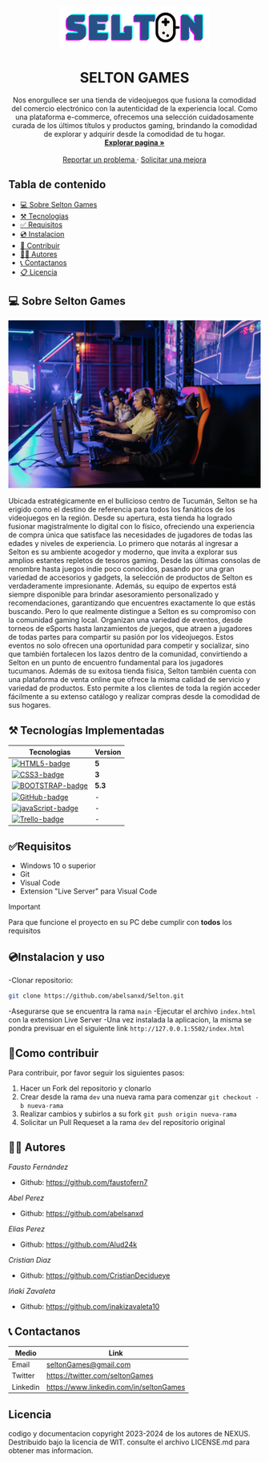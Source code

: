 <!-- Readme -->
<div align= "center">
    <a href='https://selton89i.netlify.app/'>
    <img src='./img/Selton4_.png' alt='selton logo' width='300' />
    </a>
    <h1>SELTON GAMES</h1>
    <p>
     Nos enorgullece ser una tienda de videojuegos que fusiona la comodidad del comercio electrónico con la autenticidad de la experiencia local. Como una plataforma e-commerce, ofrecemos una selección cuidadosamente curada de los últimos títulos y productos gaming, brindando la comodidad de explorar y adquirir desde la comodidad de tu hogar.
    <br>
    <a href='https://selton89i.netlify.app/'>
    <strong>Explorar pagina » </strong>
    </a>
    <br>
    <br>
    <a href='https://selton89i.netlify.app/'>
    Reportar un problema
    </a>
    ·
    <a href='https://selton89i.netlify.app/'>
    Solicitar una mejora
    </a>
    </p>
</div>

## Tabla de contenido

- [💻 Sobre Selton Games](#💻-sobre-selton-games)
- [⚒️ Tecnologias](#⚒️-tecnologías-implementadas)
- [✅ Requisitos](#✅requisitos)
- [💿 Instalacion](#💿instalacion-y-uso)
- [🤝 Contribuir](#🤝como-contribuir)
- [👩‍💻 Autores](#👩‍💻-autores)
- [📞 Contactanos](#📞-contactanos)
- [📋 Licencia](#licencia)

## 💻 Sobre Selton Games
<img src="./img/nuestroLocal.jpg" />

Ubicada estratégicamente en el bullicioso centro de Tucumán, Selton se ha erigido como el destino de referencia para todos los fanáticos de los videojuegos en la región. Desde su apertura, esta tienda ha logrado fusionar magistralmente lo digital con lo físico, ofreciendo una experiencia de compra única que satisface las necesidades de jugadores de todas las edades y niveles de experiencia. Lo primero que notarás al ingresar a Selton es su ambiente acogedor y moderno, que invita a explorar sus amplios estantes repletos de tesoros gaming. Desde las últimas consolas de renombre hasta juegos indie poco conocidos, pasando por una gran variedad de accesorios y gadgets, la selección de productos de Selton es verdaderamente impresionante. Además, su equipo de expertos está siempre disponible para brindar asesoramiento personalizado y recomendaciones, garantizando que encuentres exactamente lo que estás buscando. Pero lo que realmente distingue a Selton es su compromiso con la comunidad gaming local. Organizan una variedad de eventos, desde torneos de eSports hasta lanzamientos de juegos, que atraen a jugadores de todas partes para compartir su pasión por los videojuegos. Estos eventos no solo ofrecen una oportunidad para competir y socializar, sino que también fortalecen los lazos dentro de la comunidad, convirtiendo a Selton en un punto de encuentro fundamental para los jugadores tucumanos. Además de su exitosa tienda física, Selton también cuenta con una plataforma de venta online que ofrece la misma calidad de servicio y variedad de productos. Esto permite a los clientes de toda la región acceder fácilmente a su extenso catálogo y realizar compras desde la comodidad de sus hogares.

## ⚒️ Tecnologías Implementadas

| Tecnologias                           | Version |
| ------------------------------------- | ------- |
| [![HTML5-badge]][HTML-url]            | **5**   |
| [![CSS3-badge]][CSS3-url]             | **3**   |
| [![BOOTSTRAP-badge]][BOOTSTRAP-url]   | **5.3** |
| [![GitHub-badge]][GitHub-url]         | -       |
| [![javaScript-badge]][javaScript-url] | -       |
| [![Trello-badge]][Trello-url]         | -       |


## ✅Requisitos

- Windows 10 o superior
- Git
- Visual Code
- Extension "Live Server" para Visual Code

> [!IMPORTANT]
> Para que funcione el proyecto en su PC debe cumplir con **todos** los requisitos

## 💿Instalacion y uso

-Clonar repositorio:

```bash
git clone https://github.com/abelsanxd/Selton.git
```

-Asegurarse que se encuentra la rama `main`
-Ejecutar el archivo `index.html` con la extension Live Server
-Una vez instalada la aplicacion, la misma se pondra previsuar en el siguiente link `http://127.0.0.1:5502/index.html`

## 🤝Como contribuir

Para contribuir, por favor seguir los siguientes pasos:

1. Hacer un Fork del repositorio y clonarlo
2. Crear desde la rama `dev` una nueva rama para comenzar `git checkout -b nueva-rama`
3. Realizar cambios y subirlos a su fork `git push origin nueva-rama`
4. Solicitar un Pull Requeset a la rama `dev` del repositorio original

## 👩‍💻 Autores

_Fausto Fernández_
- Github: https://github.com/faustofern7

_Abel Perez_
- Github: https://github.com/abelsanxd

_Elias Perez_
- Github: https://github.com/Alud24k

_Cristian Diaz_
- Github: https://github.com/CristianDecidueye

_Iñaki Zavaleta_
- Github: https://github.com/inakizavaleta10


## 📞 Contactanos

| Medio    | Link                                    |
| -------- | --------------------------------------- |
| Email    | seltonGames@gmail.com                   |
| Twitter  | https://twitter.com/seltonGames        |
| Linkedin | https://www.linkedin.com/in/seltonGames |

## Licencia

codigo y documentacion copyright 2023-2024 de los autores de NEXUS. Destribuido bajo la licencia de WIT. consulte el archivo LICENSE.md para obtener mas informacion.

<!-- markdown limks & images -->

[HTML5-badge]: https://img.shields.io/badge/HTML5-E34F26?style=for-the-badge&logo=html5&logoColor=white
[HTML-url]: https://html.com/tags/
[CSS3-badge]: https://img.shields.io/badge/CSS3-1572B6?style=for-the-badge&logo=css3&logoColor=white
[CSS3-url]: https://www.w3.org/Style/CSS/
[BOOTSTRAP-badge]: https://img.shields.io/badge/Bootstrap-563D7C?style=for-the-badge&logo=bootstrap&logoColor=white
[BOOTSTRAP-url]: https://getbootstrap.com/
[GitHub-badge]: https://img.shields.io/badge/GitHub-100000?style=for-the-badge&logo=github&logoColor=white
[GitHub-url]: https://github.com/
[Trello-badge]: https://img.shields.io/badge/Trello-0052CC?style=for-the-badge&logo=trello&logoColor=white
[Trello-url]: https://trello.com/
[JavaScript-badge]: https://img.shields.io/badge/JavaScript-323330?style=for-the-badge&logo=javascript&logoColor=F7DF1E
[JavaScript-url]: https://www.javascript.com/